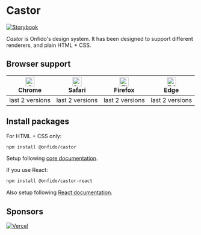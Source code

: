 # Castor

[![Storybook](https://raw.githubusercontent.com/storybooks/brand/master/badge/badge-storybook.svg)](https://onfido.github.io/castor/)

_Castor_ is Onfido's design system. It has been designed to support different renderers, and plain HTML + CSS.

## Browser support

| <img src="https://raw.githubusercontent.com/alrra/browser-logos/master/src/chrome/chrome_48x48.png" alt="Chrome" width="24px" height="24px" /><br>Chrome | <img src="https://raw.githubusercontent.com/alrra/browser-logos/master/src/safari/safari_48x48.png" alt="Safari" width="24px" height="24px" /><br>Safari | <img src="https://raw.githubusercontent.com/alrra/browser-logos/master/src/firefox/firefox_48x48.png" alt="Firefox" width="24px" height="24px" /><br>Firefox | <img src="https://raw.githubusercontent.com/alrra/browser-logos/master/src/edge/edge_48x48.png" alt="Edge" width="24px" height="24px" /><br>Edge |
| -------------------------------------------------------------------------------------------------------------------------------------------------------- | -------------------------------------------------------------------------------------------------------------------------------------------------------- | ------------------------------------------------------------------------------------------------------------------------------------------------------------ | ------------------------------------------------------------------------------------------------------------------------------------------------ |
| last 2 versions                                                                                                                                          | last 2 versions                                                                                                                                          | last 2 versions                                                                                                                                              | last 2 versions                                                                                                                                  |

## Install packages

For HTML + CSS only:

```sh
npm install @onfido/castor
```

Setup following [core documentation](./packages/core).

If you use React:

```sh
npm install @onfido/castor-react
```

Also setup following [React documentation](./packages/react).

## Sponsors

[![Vercel](https://www.datocms-assets.com/31049/1618983297-powered-by-vercel.svg)](https://vercel.com/?utm_source=onfido-oss&utm_campaign=oss)
